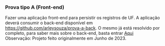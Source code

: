 ### Prova tipo A (Front-end)
Fazer uma aplicação front-end para persistir os registros de UF. A aplicação deverá consumir o back-end disponível em https://github.com/arleysouza/prova-a-back.
O mesmo já está resolvido por completo, para saber mais sobre o back-end, basta entrar <a href="https://github.com/PedroSilva201/prova-a-scrpits-back-2023">Aqui</a>
Observação: Projeto feito originalmente em Junho de 2023.
